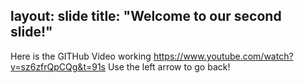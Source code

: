 layout: slide
title: "Welcome to our second slide!"
---
Here is the GITHub Video working https://www.youtube.com/watch?v=sz6zfrQpCQg&t=91s
Use the left arrow to go back!

